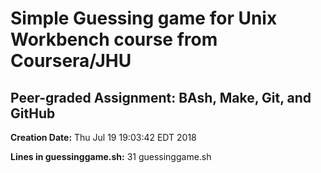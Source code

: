 # Simple Guessing game for Unix Workbench course from Coursera/JHU
## Peer-graded Assignment: BAsh, Make, Git, and GitHub

**Creation Date:** Thu Jul 19 19:03:42 EDT 2018

**Lines in guessinggame.sh:** 31 guessinggame.sh
